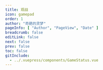 ```yaml
---
title: 观战
icon: gamepad
order: 1
author: "奇葩的灵梦"
pageInfo: [ "Author", "PageView", "Date" ]
breadcrumb: false
editLink: false
next: false
prev: false
toc: false
gitInclude:
  - ../.vuepress/components/GameStatus.vue
---
```


<GameStatus></GameStatus>

<script setup>
import GameStatus from "@GameStatus";
</script>